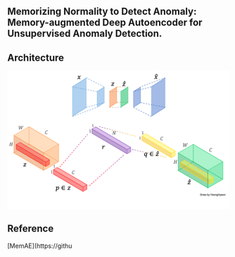 
## Memorizing Normality to Detect Anomaly: Memory-augmented Deep Autoencoder for Unsupervised Anomaly Detection.


## Architecture
![img](https://github.com/YeongHyeon/MemAE/blob/master/figures/memae.png)


## Reference
[MemAE](https://githu